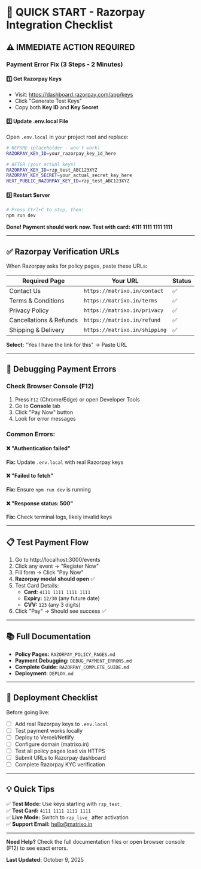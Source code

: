 # 🚀 QUICK START - Razorpay Integration Checklist

## ⚠️ IMMEDIATE ACTION REQUIRED

### Payment Error Fix (3 Steps - 2 Minutes)

#### 1️⃣ Get Razorpay Keys
- Visit: https://dashboard.razorpay.com/app/keys
- Click "Generate Test Keys"
- Copy both **Key ID** and **Key Secret**

#### 2️⃣ Update .env.local File
Open `.env.local` in your project root and replace:

```bash
# BEFORE (placeholder - won't work)
RAZORPAY_KEY_ID=your_razorpay_key_id_here

# AFTER (your actual keys)
RAZORPAY_KEY_ID=rzp_test_ABC123XYZ
RAZORPAY_KEY_SECRET=your_actual_secret_key_here
NEXT_PUBLIC_RAZORPAY_KEY_ID=rzp_test_ABC123XYZ
```

#### 3️⃣ Restart Server
```powershell
# Press Ctrl+C to stop, then:
npm run dev
```

**Done! Payment should work now. Test with card: 4111 1111 1111 1111**

---

## ✅ Razorpay Verification URLs

When Razorpay asks for policy pages, paste these URLs:

| Required Page | Your URL | Status |
|--------------|----------|--------|
| Contact Us | `https://matrixo.in/contact` | ✅ |
| Terms & Conditions | `https://matrixo.in/terms` | ✅ |
| Privacy Policy | `https://matrixo.in/privacy` | ✅ |
| Cancellations & Refunds | `https://matrixo.in/refund` | ✅ |
| Shipping & Delivery | `https://matrixo.in/shipping` | ✅ |

**Select:** "Yes I have the link for this" → Paste URL

---

## 🐛 Debugging Payment Errors

### Check Browser Console (F12)
1. Press `F12` (Chrome/Edge) or open Developer Tools
2. Go to **Console** tab
3. Click "Pay Now" button
4. Look for error messages

### Common Errors:

#### ❌ "Authentication failed"
**Fix:** Update `.env.local` with real Razorpay keys

#### ❌ "Failed to fetch"
**Fix:** Ensure `npm run dev` is running

#### ❌ "Response status: 500"
**Fix:** Check terminal logs, likely invalid keys

---

## 📋 Test Payment Flow

1. Go to http://localhost:3000/events
2. Click any event → "Register Now"
3. Fill form → Click "Pay Now"
4. **Razorpay modal should open** ✅
5. Test Card Details:
   - **Card:** `4111 1111 1111 1111`
   - **Expiry:** `12/30` (any future date)
   - **CVV:** `123` (any 3 digits)
6. Click "Pay" → Should see success ✅

---

## 📚 Full Documentation

- **Policy Pages:** `RAZORPAY_POLICY_PAGES.md`
- **Payment Debugging:** `DEBUG_PAYMENT_ERRORS.md`
- **Complete Guide:** `RAZORPAY_COMPLETE_GUIDE.md`
- **Deployment:** `DEPLOY.md`

---

## 🚀 Deployment Checklist

Before going live:

- [ ] Add real Razorpay keys to `.env.local`
- [ ] Test payment works locally
- [ ] Deploy to Vercel/Netlify
- [ ] Configure domain (matrixo.in)
- [ ] Test all policy pages load via HTTPS
- [ ] Submit URLs to Razorpay dashboard
- [ ] Complete Razorpay KYC verification

---

## 💡 Quick Tips

✅ **Test Mode:** Use keys starting with `rzp_test_`  
✅ **Test Card:** `4111 1111 1111 1111`  
✅ **Live Mode:** Switch to `rzp_live_` after activation  
✅ **Support Email:** hello@matrixo.in

---

**Need Help?** Check the full documentation files or open browser console (F12) to see exact errors.

**Last Updated:** October 9, 2025
